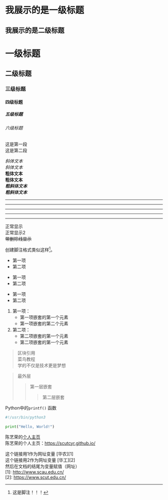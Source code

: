 我展示的是一级标题
=================

我展示的是二级标题
-----------------


# 一级标题
## 二级标题
### 三级标题
#### 四级标题
##### 五级标题
###### 六级标题

这是第一段   
这是第二段    

    
*斜体文本*   
_斜体文本_   
**粗体文本**   
__粗体文本__   
***粗斜体文本***   
___粗斜体文本___   


***

* * *

*****

- - -

----------

正常显示  
正常显示2  
~~带删除线显示~~  


创建脚注格式类似这样[^jiaozhu]。   

[^jiaozhu]:这是脚注！！！


* 第一项
* 第二项

+ 第一项
+ 第二项

- 第一项
- 第二项
   
1. 第一项：
    - 第一项嵌套的第一个元素
    - 第一项嵌套的第二个元素
2. 第二项：
    - 第二项嵌套的第一个元素
    - 第二项嵌套的第一个元素

> 区块引用  
> 菜鸟教程  
> 学的不仅是技术更是梦想  

> 最外层  
> > 第一层嵌套  
> > > 第二层嵌套  

Python中的`printf()` 函数  
```python
#!/usr/bin/python3
 
print("Hello, World!")
```
   
陈艺荣的[个人主页](https://scutcyr.github.io/)  
陈艺荣的个人主页：<https://scutcyr.github.io/>  
  
这个链接用1作为网址变量 [华农][1]  
这个链接用2作为网址变量 [华工][2]  
然后在文档的结尾为变量赋值（网址）  
    [1]: http://www.scau.edu.cn/  
    [2]: https://www.scut.edu.cn/  
